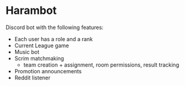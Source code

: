 # Harambot

Discord bot with the following features:


- Each user has a role and a rank
- Current League game
- Music bot 
- Scrim matchmaking 
  - team creation + assignment, room permissions, result tracking
- Promotion announcements
- Reddit listener
